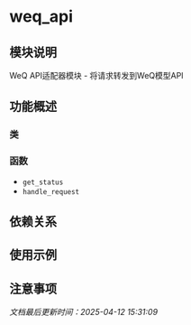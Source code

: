 # weq_api

## 模块说明
WeQ API适配器模块 - 将请求转发到WeQ模型API

## 功能概述

### 类


### 函数

- `get_status`
- `handle_request`

## 依赖关系

## 使用示例

## 注意事项

*文档最后更新时间：2025-04-12 15:31:09*